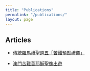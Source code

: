 ```yaml
---
title: "Publications"
permalink: "/publications/"
layout: page
---
```


## Articles

* [傳統羅馬禮聖週五「苦難預獻禮儀」](/files/goodfriday.pdf)

* [澳門苦難善耶穌聖像出遊](/files/bomjesus.pdf)
